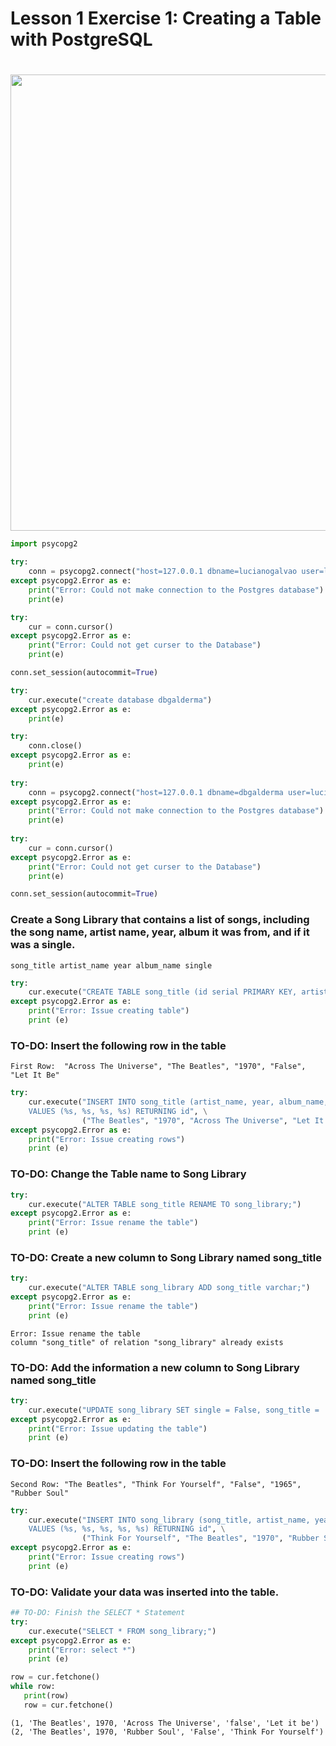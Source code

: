 # Lesson 1 Exercise 1: Creating a Table with PostgreSQL
# 

<img src="https://www.ovhcloud.com/sites/default/files/styles/text_media_horizontal/public/2021-09/ECX-1909_Hero_PostgreSQL_600x400%402x.png" width="730">


```python
import psycopg2
```


```python
try: 
    conn = psycopg2.connect("host=127.0.0.1 dbname=lucianogalvao user=lucianogalvao password=u65hfgo9")
except psycopg2.Error as e: 
    print("Error: Could not make connection to the Postgres database")
    print(e)
```


```python
try: 
    cur = conn.cursor()
except psycopg2.Error as e: 
    print("Error: Could not get curser to the Database")
    print(e)
```


```python
conn.set_session(autocommit=True)
```


```python
try: 
    cur.execute("create database dbgalderma")
except psycopg2.Error as e:
    print(e)
```


```python
try: 
    conn.close()
except psycopg2.Error as e:
    print(e)
    
try: 
    conn = psycopg2.connect("host=127.0.0.1 dbname=dbgalderma user=lucianogalvao password=u65hfgo9")
except psycopg2.Error as e: 
    print("Error: Could not make connection to the Postgres database")
    print(e)
    
try: 
    cur = conn.cursor()
except psycopg2.Error as e: 
    print("Error: Could not get curser to the Database")
    print(e)

conn.set_session(autocommit=True)
```

### Create a Song Library that contains a list of songs, including the song name, artist name, year, album it was from, and if it was a single. 

`song_title
artist_name
year
album_name
single`


```python
try: 
    cur.execute("CREATE TABLE song_title (id serial PRIMARY KEY, artist_name varchar, year integer, album_name varchar, single varchar);")
except psycopg2.Error as e: 
    print("Error: Issue creating table")
    print (e)
```

### TO-DO: Insert the following row in the table
`First Row:  "Across The Universe", "The Beatles", "1970", "False", "Let It Be"`


```python
try: 
    cur.execute("INSERT INTO song_title (artist_name, year, album_name, single) \
    VALUES (%s, %s, %s, %s) RETURNING id", \
                ("The Beatles", "1970", "Across The Universe", "Let It Be"))
except psycopg2.Error as e: 
    print("Error: Issue creating rows")
    print (e)
```

### TO-DO: Change the Table name to Song Library


```python
try: 
    cur.execute("ALTER TABLE song_title RENAME TO song_library;")
except psycopg2.Error as e: 
    print("Error: Issue rename the table")
    print (e)
```

### TO-DO: Create a new column to Song Library named song_title


```python
try: 
    cur.execute("ALTER TABLE song_library ADD song_title varchar;")
except psycopg2.Error as e: 
    print("Error: Issue rename the table")
    print (e)
```

    Error: Issue rename the table
    column "song_title" of relation "song_library" already exists
    


### TO-DO: Add the information  a new column to Song Library named song_title


```python
try: 
    cur.execute("UPDATE song_library SET single = False, song_title = 'Let it be' WHERE id = 1")
except psycopg2.Error as e: 
    print("Error: Issue updating the table")
    print (e)
```

### TO-DO: Insert the following row in the table

`Second Row: "The Beatles", "Think For Yourself", "False", "1965", "Rubber Soul"`


```python
try: 
    cur.execute("INSERT INTO song_library (song_title, artist_name, year, album_name, single) \
    VALUES (%s, %s, %s, %s, %s) RETURNING id", \
                ("Think For Yourself", "The Beatles", "1970", "Rubber Soul", "False"))
except psycopg2.Error as e: 
    print("Error: Issue creating rows")
    print (e)
```

### TO-DO: Validate your data was inserted into the table. 


```python
## TO-DO: Finish the SELECT * Statement 
try: 
    cur.execute("SELECT * FROM song_library;")
except psycopg2.Error as e: 
    print("Error: select *")
    print (e)

row = cur.fetchone()
while row:
   print(row)
   row = cur.fetchone()
```

    (1, 'The Beatles', 1970, 'Across The Universe', 'false', 'Let it be')
    (2, 'The Beatles', 1970, 'Rubber Soul', 'False', 'Think For Yourself')



```python

```
